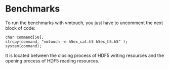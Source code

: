 # Benchmarks

To run the benchmarks with vmtouch, you just have to uncomment the next block of code:

    char command[50];
    strcpy(command, "vmtouch -e h5ex_cat.h5 h5ex_h5.h5" );
    system(command);

It is located between the closing process of HDF5 writing resources and the opening process of HDF5 reading resources.